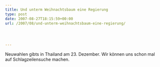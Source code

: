 ```yaml
---
title: Und unterm Weihnachtsbaum eine Regierung
type: post
date: 2007-08-27T18:15:59+00:00
url: /2007/08/und-unterm-weihnachtsbaum-eine-regierung/




---
```

Neuwahlen gibts in Thailand am 23. Dezember. Wir können uns schon mal auf Schlagzeilensuche machen.
